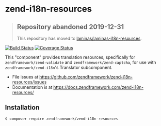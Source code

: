# zend-i18n-resources

> ## Repository abandoned 2019-12-31
>
> This repository has moved to [laminas/laminas-i18n-resources](https://github.com/laminas/laminas-i18n-resources).

[![Build Status](https://secure.travis-ci.org/zendframework/zend-i18n-resources.svg?branch=master)](https://secure.travis-ci.org/zendframework/zend-i18n-resources)
[![Coverage Status](https://coveralls.io/repos/github/zendframework/zend-i18n-resources/badge.svg?branch=master)](https://coveralls.io/github/zendframework/zend-i18n-resources?branch=master)

This "component" provides translation resources, specifically for `zendframework/zend-validate` and
`zendframework/zend-captcha`, for use with `zendframework/zend-i18n`'s Translator subcomponent.

- File issues at https://github.com/zendframework/zend-i18n-resources/issues
- Documentation is at https://docs.zendframework.com/zend-i18n-resources/

## Installation

```console
$ composer require zendframework/zend-i18n-resources
```
